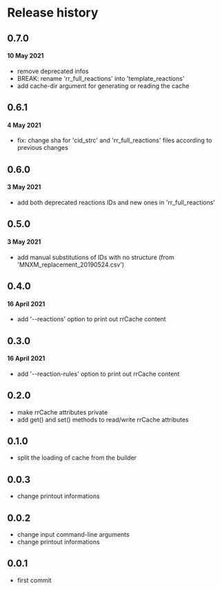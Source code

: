 # Release history

## 0.7.0
#### 10 May 2021
- remove deprecated infos
- BREAK: rename 'rr_full_reactions' into 'template_reactions'
- add cache-dir argument for generating or reading the cache

## 0.6.1
#### 4 May 2021
- fix: change sha for 'cid_strc' and 'rr_full_reactions' files according to previous changes

## 0.6.0
#### 3 May 2021
- add both deprecated reactions IDs and new ones in 'rr_full_reactions'

## 0.5.0
#### 3 May 2021
- add manual substitutions of IDs with no structure (from 'MNXM_replacement_20190524.csv')

## 0.4.0
#### 16 April 2021
- add '--reactions' option to print out rrCache content

## 0.3.0
#### 16 April 2021
- add '--reaction-rules' option to print out rrCache content

## 0.2.0
- make rrCache attributes private
- add get() and set() methods to read/write rrCache attributes

## 0.1.0
- split the loading of cache from the builder

## 0.0.3
- change printout informations

## 0.0.2
- change input command-line arguments
- change printout informations

## 0.0.1
- first commit
